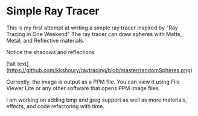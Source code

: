 # Simple Ray Tracer

This is my first attempt at writing a simple ray tracer inspired by "Ray Tracing in One Weekend"
The ray tracer can draw spheres with Matte, Metal, and Reflective materials.

Notice the shadows and reflections

[!alt text] (https://github.com/kkshoury/raytracing/blob/master/randomSpheres.png)

Currently, the image is output as a PPM file. You can view it using File Viewer Lite or any other software that opens PPM image files.

I am working on adding bmp and jpeg support as well as more materials, effects, and code refactoring with time.


